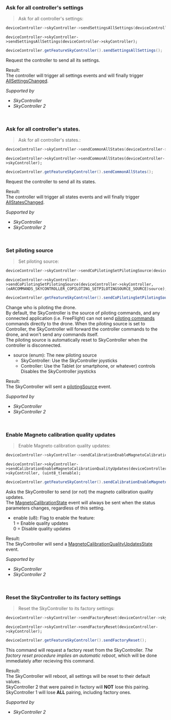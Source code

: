 <!-- SkyController-Settings-AllSettings-->
### <a name="SkyController-Settings-AllSettings">Ask for all controller's settings</a><br/>
> Ask for all controller's settings:

```c
deviceController->skyController->sendSettingsAllSettings(deviceController->skyController);
```

```objective_c
deviceController->skyController->sendSettingsAllSettings(deviceController->skyController);
```

```java
deviceController.getFeatureSkyController().sendSettingsAllSettings();
```

Request the controller to send all its settings.<br/>




Result:<br/>
The controller will trigger all settings events and will finally trigger [AllSettingsChanged](#SkyController-SettingsState-AllSettingsChanged).<br/>


*Supported by <br/>*

- *SkyController*<br/>
- *SkyController 2*<br/>


<br/>

<!-- SkyController-Common-AllStates-->
### <a name="SkyController-Common-AllStates">Ask for all controller's states.</a><br/>
> Ask for all controller's states.:

```c
deviceController->skyController->sendCommonAllStates(deviceController->skyController);
```

```objective_c
deviceController->skyController->sendCommonAllStates(deviceController->skyController);
```

```java
deviceController.getFeatureSkyController().sendCommonAllStates();
```

Request the controller to send all its states.<br/>




Result:<br/>
The controller will trigger all states events and will finally trigger [AllStatesChanged](#SkyController-CommonState-AllStatesChanged).<br/>


*Supported by <br/>*

- *SkyController*<br/>
- *SkyController 2*<br/>


<br/>

<!-- SkyController-CoPiloting-setPilotingSource-->
### <a name="SkyController-CoPiloting-setPilotingSource">Set piloting source</a><br/>
> Set piloting source:

```c
deviceController->skyController->sendCoPilotingSetPilotingSource(deviceController->skyController, (eARCOMMANDS_SKYCONTROLLER_COPILOTING_SETPILOTINGSOURCE_SOURCE)source);
```

```objective_c
deviceController->skyController->sendCoPilotingSetPilotingSource(deviceController->skyController, (eARCOMMANDS_SKYCONTROLLER_COPILOTING_SETPILOTINGSOURCE_SOURCE)source);
```

```java
deviceController.getFeatureSkyController().sendCoPilotingSetPilotingSource((ARCOMMANDS_SKYCONTROLLER_COPILOTING_SETPILOTINGSOURCE_SOURCE_ENUM)source);
```

Change who is piloting the drone.<br/>
By default, the SkyController is the source of piloting commands, and any connected application (i.e. FreeFlight) can not send [piloting commands](#ARDrone3-Piloting-PCMD) commands directly to the drone. When the piloting source is set to Controller, the SkyController will forward the controller commands to the drone, and won't send any commands itself.<br/>
The piloting source is automatically reset to SkyController when the controller is disconnected.<br/>


* source (enum): The new piloting source<br/>
   * SkyController: Use the SkyController joysticks<br/>
   * Controller: Use the Tablet (or smartphone, or whatever) controls<br/>
Disables the SkyController joysticks<br/>


Result:<br/>
The SkyController will sent a [pilotingSource](#SkyController-CoPilotingState-pilotingSource) event.<br/>


*Supported by <br/>*

- *SkyController*<br/>
- *SkyController 2*<br/>


<br/>

<!-- SkyController-Calibration-enableMagnetoCalibrationQualityUpdates-->
### <a name="SkyController-Calibration-enableMagnetoCalibrationQualityUpdates">Enable Magneto calibration quality updates</a><br/>
> Enable Magneto calibration quality updates:

```c
deviceController->skyController->sendCalibrationEnableMagnetoCalibrationQualityUpdates(deviceController->skyController, (uint8_t)enable);
```

```objective_c
deviceController->skyController->sendCalibrationEnableMagnetoCalibrationQualityUpdates(deviceController->skyController, (uint8_t)enable);
```

```java
deviceController.getFeatureSkyController().sendCalibrationEnableMagnetoCalibrationQualityUpdates((byte)enable);
```

Asks the SkyController to send (or not) the magneto calibration quality updates.<br/>
The [MagnetoCalibrationState](#SkyController-CalibrationState-MagnetoCalibrationState) event will always be sent when the status parameters changes, regardless of this setting.<br/>


* enable (u8): Flag to enable the feature:<br/>
1 = Enable quality updates<br/>
0 = Disable quality updates<br/>


Result:<br/>
The SkyController will send a [MagnetoCalibrationQualityUpdatesState](#SkyController-CalibrationState-MagnetoCalibrationQualityUpdatesState) event.<br/>


*Supported by <br/>*

- *SkyController*<br/>
- *SkyController 2*<br/>


<br/>

<!-- SkyController-Factory-Reset-->
### <a name="SkyController-Factory-Reset">Reset the SkyController to its factory settings</a><br/>
> Reset the SkyController to its factory settings:

```c
deviceController->skyController->sendFactoryReset(deviceController->skyController);
```

```objective_c
deviceController->skyController->sendFactoryReset(deviceController->skyController);
```

```java
deviceController.getFeatureSkyController().sendFactoryReset();
```

This command will request a factory reset from the SkyController. *The factory reset procedure implies an automatic reboot*, which will be done immediately after recieving this command.<br/>




Result:<br/>
The SkyController will reboot, all settings will be reset to their default values.<br/>
SkyController 2 that were paired in factory will **NOT** lose this pairing.<br/>
SkyController 1 will lose **ALL** pairing, including factory ones.<br/>


*Supported by <br/>*

- *SkyController 2*<br/>


<br/>

